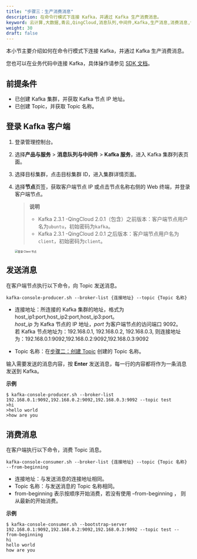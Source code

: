 ```yaml
---
title: "步骤三：生产消费消息"
description: 在命令行模式下连接 Kafka，并通过 Kafka 生产消费消息。
keyword: 云计算,大数据,青云,QingCloud,消息队列,中间件,Kafka,生产消息,消费消息,快速入门
weight: 30
draft: false
---
```


本小节主要介绍如何在命令行模式下连接 Kafka，并通过 Kafka 生产消费消息。

您也可以在业务代码中连接 Kafka，具体操作请参见 [SDK 文档](../../sdk/java/sdk_java/)。

## 前提条件

- 已创建 Kafka 集群，并获取 Kafka 节点 IP 地址。
- 已创建 Topic，并获取 Topic 名称。

## 登录 Kafka 客户端

1. 登录管理控制台。
2. 选择**产品与服务** > **消息队列与中间件** > **Kafka 服务**，进入 Kafka 集群列表页面。
3. 选择目标集群，点击目标集群 ID，进入集群详情页面。  
4. 选择**节点**页签，获取客户端节点 IP 或点击节点名称右侧的 Web 终端，并登录客户端节点。

    > **说明**
    > 
    >  - Kafka 2.3.1 -QingCloud 2.0.1（包含）之前版本：客户端节点用户名为`ubuntu`，初始密码为`kafka`。
    >  - Kafka 2.3.1 -QingCloud 2.0.1 之后版本：客户端节点用户名为`client`，初始密码为`client`。
   
   <img src="../../_images/login_client.png" alt="登录 Client 节点" style="zoom:50%;" />

## 发送消息

在客户端节点执行以下命令，向 Topic 发送消息。

```shell
kafka-console-producer.sh --broker-list {连接地址} --topic {Topic 名称}
```

- 连接地址：所连接的 Kafka 集群的地址，格式为 host_ip1:port,host_ip2:port,host_ip3:port。    
  	*host_ip* 为 Kafka 节点的 IP 地址，*port* 为客户端节点的访问端口 9092。   
  	若 Kafka 节点地址为：192.168.0.1, 192.168.0.2, 192.168.0.3, 则连接地址为：192.168.0.1:9092,192.168.0.2:9092,192.168.0.3:9092   

- Topic 名称：在[步骤二：创建 Topic](../create_resource) 创建的 Topic 名称。

输入需要发送的消息内容，按 **Enter** 发送消息，每一行的内容都将作为一条消息发送到 Kafka。   

**示例**   

```shell
$ kafka-console-producer.sh --broker-list 192.168.0.1:9092,192.168.0.2:9092,192.168.0.3:9092 --topic test
>hi
>hello world
>how are you
```

## 消费消息

在客户端执行以下命令，消费 Topic 消息。   

```shell
kafka-console-consumer.sh --broker-list {连接地址} --topic {Topic 名称} --from-beginning
```

- 连接地址：与发送消息的连接地址相同。
- Topic 名称：与发送消息的 Topic 名称相同。
- from-beginning 表示按顺序开始消费，若没有使用 –from-beginning ， 则从最新的开始消费。

**示例**       
```shell
$ kafka-console-consumer.sh --bootstrap-server 192.168.0.1:9092,192.168.0.2:9092,192.168.0.3:9092 --topic test --from-beginning
hi
hello world
how are you
```

